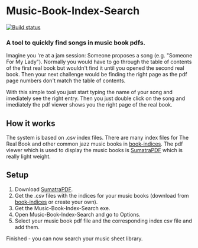 # Music-Book-Index-Search
[![Build status](https://ci.appveyor.com/api/projects/status/29f755hd7v02tx3c/branch/master?svg=true)](https://ci.appveyor.com/project/Sogolumbo/music-book-index-search/branch/master)
### A tool to quickly find songs in music book pdfs.
Imagine you 're at a jam session: Someone proposes a song (e.g. "Someone For My Lady"). Normally you would have to go through the table of contents of the first real book but wouldn't find it until you opened the second real book. Then your next challenge would be finding the right page as the pdf page numbers don't match the table of contents.

With this simple tool you just start typing the name of your song and imediately see the right entry. Then you just double click on the song and imediately the pdf viewer shows you the right page of the real book.

## How it works
The system is based on .csv index files. There are many index files for The Real Book and other common jazz music books in [book-indices](https://github.com/aspiers/book-indices).
The pdf viewer which is used to display the music books is [SumatraPDF](https://www.sumatrapdfreader.org) which is really light weight.

## Setup
1. Download [SumatraPDF](https://www.sumatrapdfreader.org).
2. Get the .csv files with the indices for your music books (download from [book-indices](https://github.com/aspiers/book-indices) or create your own).
3. Get the Music-Book-Index-Search exe.
4. Open Music-Book-Index-Search and go to Options.
5. Select your music book pdf file and the corresponding index csv file and add them.

Finished - you can now search your music sheet library.
